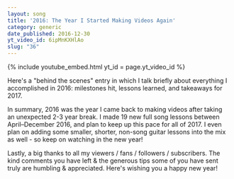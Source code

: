```yaml
---
layout: song
title: '2016: The Year I Started Making Videos Again'
category: generic
date_published: 2016-12-30
yt_video_id: 6ipMnKXHlAo
slug: "36"
---
```


<!-- patreon_lesson_available: true
patreon_lesson_url: https://www.patreon.com/posts/32888140 -->

{% include youtube_embed.html yt_id = page.yt_video_id %}

Here's a "behind the scenes" entry in which I talk briefly about everything I accomplished in 2016: milestones hit, lessons learned, and takeaways for 2017.

In summary, 2016 was the year I came back to making videos after taking an unexpected 2-3 year break. I made 19 new full song lessons between April–December 2016, and plan to keep up this pace for all of 2017. I even plan on adding some smaller, shorter, non-song guitar lessons into the mix as well - so keep on watching in the new year!

Lastly, a big thanks to all my viewers / fans / followers / subscribers. The kind comments you have left & the generous tips some of you have sent truly are humbling & appreciated. Here's wishing you a happy new year!
